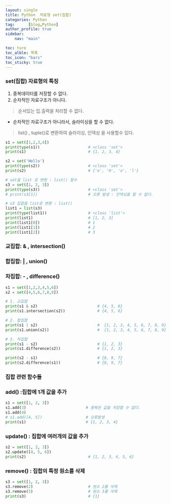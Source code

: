 ```yaml
---
layout: single
title: Python  자료형 set(집합)
categories: Python               
tag:      [blog,Python]
author_profile: true
sidebar:
    nav: "main"

toc: ture
toc_alble: 목록
toc_icon: "bars"
toc_sticky: true
---
```


### set(집합) 자료형의 특징
1. 중복데이터를 저장할 수 없다.
2. 순차적인 자료구조가 아니다.
> 순서있는 입.출력을 처리할 수 없다.
* 순차적인 자료구조가 아니라서, 슬라이싱을 할 수 없다. 
> list() , tuple()로 변환하여 슬라이싱, 인덱싱 을 사용할수 있다. 


```python
s1 = set([1,2,3,4])
print(type(s1))                     # <class 'set'>
print(s1)                           # {1, 2, 3, 4}

s2 = set('Hello')
print(type(s2))                     # <class 'set'>
print(s2)                           # {'e', 'H', 'o', 'l'}

# set을 list 로 변환 : list() 함수
s3 = set([1, 2, 3])
print(type(s3))                     # <class 'set'>
# print(s3[1])                      # 오류 발생 : 인덱싱을 할 수 없다.

# s3 집합을 list로 변환 : list()
list1 = list(s3)
print(type(list1))                  # <class 'list'>
print(list1)                        # [1, 2, 3]
print(list1[0])                     # 1
print(list1[1])                     # 2
print(list1[2])                     # 3
```
### 교집합: & , intersection()
### 합집합: | , union()
### 차집합: - , difference()

```python
s1 = set([1,2,3,4,5,6])
s2 = set([4,5,6,7,8,9])

# 1. 교집합
print(s1 & s2)                          # {4, 5, 6}
print(s1.intersection(s2))              # {4, 5, 6}

# 2. 합집합
print(s1 | s2)                          #  {1, 2, 3, 4, 5, 6, 7, 8, 9}
print(s1.union(s2))                     #  {1, 2, 3, 4, 5, 6, 7, 8, 9}

# 3. 차집합
print(s1 - s2)                          # {1, 2, 3}
print(s1.difference(s2))                # {1, 2, 3}

print(s2 - s1)                          # {8, 9, 7}
print(s2.difference(s1))                # {8, 9, 7}
```
### 집합 관련 함수들 

### add() :집합에 1개 값을 추가

```python
s1 = set([1, 2, 3])
s1.add(3)                          # 중복된 값을 저장할 수 없다.
s1.add(4)
# s1.add([4, 5])                   # 오류발생
print(s1)                          # {1, 2, 3, 4}
```
### update() : 집합에 여러개의 값을 추가

```python
s2 = set([1, 2, 3])
s2.update([4, 5, 6])
print(s2)                           # {1, 2, 3, 4, 5, 6}
```

### remove() : 집합의 특정 원소를 삭제
```python
s3 = set([1, 2, 3])
s3.remove(2)                        # 원소 2를 삭제
s3.remove(3)                        # 원소 3를 삭제
print(s3)                           # {1}
```
